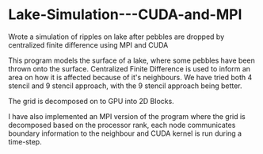 # Lake-Simulation---CUDA-and-MPI
Wrote a simulation of ripples on lake after pebbles are dropped by centralized finite difference using MPI and CUDA


This program models the surface of a lake, where some pebbles have been thrown onto the surface. Centralized Finite Difference is used to inform an area on how it is affected because of it's neighbours. We have tried both 4 stencil and 9 stencil approach, with the 9 stencil approach being better. 

The grid is decomposed on to GPU into 2D Blocks.

I have also implemented an MPI version of the program where the grid is decomposed based on the processor rank, each node communicates boundary information to the neighbour and CUDA kernel is run during a time-step.